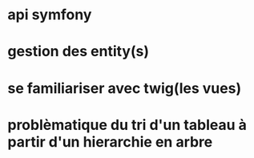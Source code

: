 # api symfony
# gestion des entity(s)
# se familiariser avec twig(les vues)
# problèmatique du tri d'un tableau à partir d'un hierarchie en arbre


